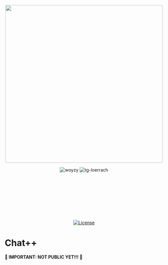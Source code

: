 <p align="center">
    <img src="./chatpp-logo.png" width="500"/>
</p>
<div align="center">
<img alt="woyzy" src="https://img.shields.io/badge/Woyzy-F7DF1E">
<img alt="tg-loerrach" src="https://img.shields.io/badge/TG Lörrach-red">
<br>
<br>

<img alt="" src="https://img.shields.io/badge/Python-3.11 / 3.12 / 3.13-blue?&logo=Python&logoColor=white%5BPython">
<img alt="" src="https://img.shields.io/badge/-C++-blue?logo=cplusplus">
<img alt="" src="https://img.shields.io/badge/-C-blue?logo=c">
<br>
<br>

<img alt="" src="https://img.shields.io/badge/PyTorch-EE4C2C?logo=PyTorch&logoColor=white">
<img alt="" src="https://img.shields.io/badge/FLask-F7DF1E?style=flat&logo=flask&logoColor=black">
<img alt="" src="https://img.shields.io/badge/PyCharm-black?logo=PyCharm&logoColor=white">
<img alt="" src="https://img.shields.io/badge/GitHub-black?logo=github">
<br>
<br>

<img alt="" src="https://img.shields.io/badge/os-linux%20%7C%20macOS%20%7C%20windows-blue">
<br>
<br>

<img alt="" src="https://img.shields.io/badge/-Hugging Face-FDEE21?logo=HuggingFace&logoColor=black">
<img alt="" src="https://img.shields.io/badge/Jupyter notebook-orange">
<img alt="" src="https://img.shields.io/badge/Google Colab-red">
<br>
<br>

[![License](https://img.shields.io/badge/license-MIT-blue.svg)](https://opensource.org/licenses/MIT)
<br>
</div>

# Chat++

**🚨 IMPORTANT: NOT PUBLIC YET!!! 🚨**
